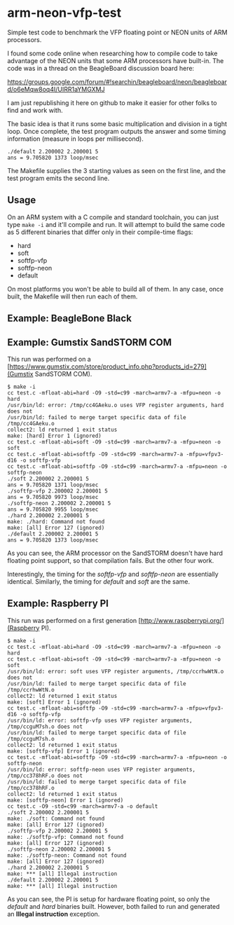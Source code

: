 arm-neon-vfp-test
=================

Simple test code to benchmark the VFP floating point or NEON units of
ARM processors.

I found some code online when researching how to compile code to take
advantage of the NEON units that some ARM processors have built-in.  The
code was in a thread on the BeagleBoard discussion board here:

https://groups.google.com/forum/#!searchin/beagleboard/neon/beagleboard/o6eMqw8oq4I/UIRR1aYMGXMJ

I am just republishing it here on github to make it easier for other
folks to find and work with.

The basic idea is that it runs some basic multiplication and division in
a tight loop.  Once complete, the test program outputs the answer and
some timing information (measure in loops per millisecond).

```
./default 2.200002 2.200001 5
ans = 9.705820 1373 loop/msec
```

The Makefile supplies the 3 starting values as seen on the first line,
and the test program emits the second line.

Usage
-----

On an ARM system with a C compile and standard toolchain, you can just
type `make -i` and it'll compile and run.  It will attempt to build the
same code as 5 different binaries that differ only in their compile-time
flags:

   * hard
   * soft
   * softfp-vfp
   * softfp-neon
   * default

On most platforms you won't be able to build all of them.  In any case,
once built, the Makefile will then run each of them.


Example: BeagleBone Black
-------------------------

Example: Gumstix SandSTORM COM
------------------------------

This run was performed on a [https://www.gumstix.com/store/product_info.php?products_id=279](Gumstix SandSTORM COM).

```
$ make -i
cc test.c -mfloat-abi=hard -O9 -std=c99 -march=armv7-a -mfpu=neon -o hard
/usr/bin/ld: error: /tmp/cc4GAeku.o uses VFP register arguments, hard does not
/usr/bin/ld: failed to merge target specific data of file /tmp/cc4GAeku.o
collect2: ld returned 1 exit status
make: [hard] Error 1 (ignored)
cc test.c -mfloat-abi=soft -O9 -std=c99 -march=armv7-a -mfpu=neon -o soft
cc test.c -mfloat-abi=softfp -O9 -std=c99 -march=armv7-a -mfpu=vfpv3-d16 -o softfp-vfp
cc test.c -mfloat-abi=softfp -O9 -std=c99 -march=armv7-a -mfpu=neon -o softfp-neon
./soft 2.200002 2.200001 5
ans = 9.705820 1371 loop/msec
./softfp-vfp 2.200002 2.200001 5
ans = 9.705820 9973 loop/msec
./softfp-neon 2.200002 2.200001 5
ans = 9.705820 9955 loop/msec
./hard 2.200002 2.200001 5
make: ./hard: Command not found
make: [all] Error 127 (ignored)
./default 2.200002 2.200001 5
ans = 9.705820 1373 loop/msec
```
As you can see, the ARM processor on the SandSTORM doesn't have hard
floating point support, so that compilation fails.  But the other four
work.

Interestingly, the timing for the *softfp-vfp* and *softfp-neon* are
essentially identical.  Similarly, the timing for *default* and *soft*
are the same.

Example: Raspberry PI
---------------------

This run was performed on a first generation [http://www.raspberrypi.org/](Raspberry PI).

```
$ make -i
cc test.c -mfloat-abi=hard -O9 -std=c99 -march=armv7-a -mfpu=neon -o hard
cc test.c -mfloat-abi=soft -O9 -std=c99 -march=armv7-a -mfpu=neon -o soft
/usr/bin/ld: error: soft uses VFP register arguments, /tmp/ccrhwWtN.o does not
/usr/bin/ld: failed to merge target specific data of file /tmp/ccrhwWtN.o
collect2: ld returned 1 exit status
make: [soft] Error 1 (ignored)
cc test.c -mfloat-abi=softfp -O9 -std=c99 -march=armv7-a -mfpu=vfpv3-d16 -o softfp-vfp
/usr/bin/ld: error: softfp-vfp uses VFP register arguments, /tmp/ccguM7sh.o does not
/usr/bin/ld: failed to merge target specific data of file /tmp/ccguM7sh.o
collect2: ld returned 1 exit status
make: [softfp-vfp] Error 1 (ignored)
cc test.c -mfloat-abi=softfp -O9 -std=c99 -march=armv7-a -mfpu=neon -o softfp-neon
/usr/bin/ld: error: softfp-neon uses VFP register arguments, /tmp/cc378hRF.o does not
/usr/bin/ld: failed to merge target specific data of file /tmp/cc378hRF.o
collect2: ld returned 1 exit status
make: [softfp-neon] Error 1 (ignored)
cc test.c -O9 -std=c99 -march=armv7-a -o default
./soft 2.200002 2.200001 5
make: ./soft: Command not found
make: [all] Error 127 (ignored)
./softfp-vfp 2.200002 2.200001 5
make: ./softfp-vfp: Command not found
make: [all] Error 127 (ignored)
./softfp-neon 2.200002 2.200001 5
make: ./softfp-neon: Command not found
make: [all] Error 127 (ignored)
./hard 2.200002 2.200001 5
make: *** [all] Illegal instruction
./default 2.200002 2.200001 5
make: *** [all] Illegal instruction
```
As you can see, the PI is setup for hardware floating point, so only the
*default* and *hard* binaries built.  However, both failed to run and
generated an **Illegal instruction** exception.

